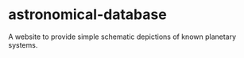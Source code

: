 # astronomical-database
A website to provide simple schematic depictions of known planetary systems.
